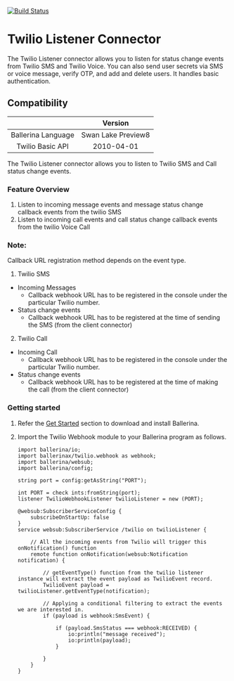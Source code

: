 [![Build Status](https://travis-ci.org/ballerina-platform/module-ballerinax-twilio.svg?branch=master)](https://travis-ci.org/ballerina-platform/module-ballerinax-twilio)

# Twilio Listener Connector

The Twilio Listener connector allows you to listen for status change events from Twilio SMS and Twilio Voice. You can also send
user secrets via SMS or voice message, verify OTP, and add and delete users. It handles basic authentication.



## Compatibility

|                          |    Version         |
|:------------------------:|:------------------:|
| Ballerina Language       | Swan Lake Preview8 |
| Twilio Basic API         | 2010-04-01         |

The Twilio Listener connector allows you to listen to Twilio SMS and Call status change events.

### Feature Overview

1. Listen to incoming message events and message status change callback events from the twilio SMS
2. Listen to incoming call events and call status change callback events from the twilio Voice Call

### Note:

Callback URL registration method depends on the event type.
1. Twilio SMS
 - Incoming Messages
    - Callback webhook URL has to be registered in the console under the particular Twilio number.
 - Status change events
    - Callback webhook URL has to be registered at the time of sending the SMS (from the client connector)
2. Twilio Call
 - Incoming Call
    - Callback webhook URL has to be registered in the console under the particular Twilio number.
 - Status change events
    - Callback webhook URL has to be registered at the time of making the call (from the client connector)

### Getting started

1.  Refer the [Get Started](https://ballerina.io/v1-1/learn/) section to download and install Ballerina.

2. Import the Twilio Webhook module to your Ballerina program as follows.

	```ballerina
	import ballerina/io;
    import ballerinax/twilio.webhook as webhook;
    import ballerina/websub;
    import ballerina/config;

    string port = config:getAsString("PORT");

    int PORT = check ints:fromString(port);
    listener TwilioWebhookListener twilioListener = new (PORT);

    @websub:SubscriberServiceConfig {
        subscribeOnStartUp: false
    }
    service websub:SubscriberService /twilio on twilioListener {

        // All the incoming events from Twilio will trigger this onNotification() function
        remote function onNotification(websub:Notification notification) {

            // getEventType() function from the twilio listener instance will extract the event payload as TwilioEvent record.
            TwilioEvent payload = twilioListener.getEventType(notification);

            // Applying a conditional filtering to extract the events we are interested in.
            if (payload is webhook:SmsEvent) {

                if (payload.SmsStatus === webhook:RECEIVED) {
                    io:println("message received");
                    io:println(payload);
                } 

            } 
        }
    }
	```